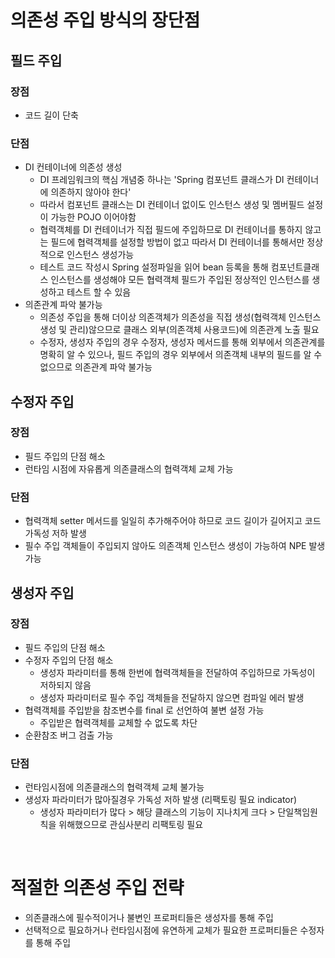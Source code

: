 # 의존성 주입 방식의 장단점
## 필드 주입
### 장점
* 코드 길이 단축

### 단점
* DI 컨테이너에 의존성 생성
	* DI 프레임워크의 핵심 개념중 하나는 'Spring 컴포넌트 클래스가 DI 컨테이너에 의존하지 않아야 한다'
	* 따라서 컴포넌트 클래스는 DI 컨테이너 없이도 인스턴스 생성 및 멤버필드 설정이 가능한 POJO 이어야함
	* 협력객체를 DI 컨테이너가 직접 필드에 주입하므로 DI 컨테이너를 통하지 않고는 필드에 협력객체를 설정할 방법이 없고 따라서 DI 컨테이너를 통해서만 정상적으로 인스턴스 생성가능
	* 테스트 코드 작성시 Spring 설정파일을 읽어 bean 등록을 통해 컴포넌트클래스 인스턴스를 생성해야 모든 협력객체 필드가 주입된 정상적인 인스턴스를 생성하고 테스트 할 수 있음
* 의존관계 파악 불가능
	* 의존성 주입을 통해 더이상 의존객체가 의존성을 직접 생성(협력객체 인스턴스 생성 및 관리)않으므로 클래스 외부(의존객체 사용코드)에 의존관계 노출 필요
	* 수정자, 생성자 주입의 경우 수정자, 생성자 메서드를 통해 외부에서 의존관계를 명확히 알 수 있으나, 필드 주입의 경우 외부에서 의존객체 내부의 필드를 알 수 없으므로 의존관계 파악 불가능

## 수정자 주입
### 장점
* 필드 주입의 단점 해소
* 런타임 시점에 자유롭게 의존클래스의 협력객체 교체 가능

### 단점
* 협력객체 setter 메서드를 일일히 추가해주어야 하므로 코드 길이가 길어지고 코드 가독성 저하 발생
* 필수 주입 객체들이 주입되지 않아도 의존객체 인스턴스 생성이 가능하여 NPE 발생 가능

## 생성자 주입
### 장점
* 필드 주입의 단점 해소
* 수정자 주입의 단점 해소
	* 생성자 파라미터를 통해 한번에 협력객체들을 전달하여 주입하므로 가독성이 저하되지 않음
	* 생성자 파라미터로 필수 주입 객체들을 전달하지 않으면 컴파일 에러 발생
* 협력객체를 주입받을 참조변수를 final 로 선언하여 불변 설정 가능
	* 주입받은 협력객체를 교체할 수 없도록 차단
* 순환참조 버그 검출 가능

### 단점
* 런타임시점에 의존클래스의 협력객체 교체 불가능
* 생성자 파라미터가 많아질경우 가독성 저하 발생 (리팩토링 필요 indicator)
	* 생성자 파라미터가 많다 > 해당 클래스의 기능이 지나치게 크다 > 단일책임원칙을 위해했으므로 관심사분리 리팩토링 필요

<br>
	
# 적절한 의존성 주입 전략
* 의존클래스에 필수적이거나 불변인 프로퍼티들은 생성자를 통해 주입
* 선택적으로 필요하거나 런타임시점에 유연하게 교체가 필요한 프로퍼티들은 수정자를 통해 주입
